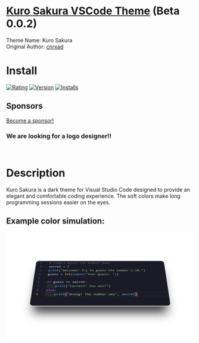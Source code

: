 # [Kuro Sakura VSCode Theme](https://marketplace.visualstudio.com/items?itemName=cnrxad.kuro-sakura) (Beta 0.0.2)

Theme Name: Kuro Sakura<br>
Original Author: [cnrxad](https://github.com/cnrxad)

# Install 
[![Rating](https://vsmarketplacebadges.dev/rating-star/cnrxad.kuro-sakura.png)](https://marketplace.visualstudio.com/items?itemName=cnrxad.kuro-sakura)
[![Version](https://vsmarketplacebadges.dev/version/cnrxad.kuro-sakura.png)](https://marketplace.visualstudio.com/items?itemName=cnrxad.kuro-sakura)
[![Installs](https://vsmarketplacebadges.dev/installs/cnrxad.kuro-sakura.png)](https://marketplace.visualstudio.com/items?itemName=cnrxad.kuro-sakura)

## Sponsors
[Become a sponsor!](mailto:cnrxad@gmail.com?subject=Kuro%20Sakura%20Sponsor%20Request)

### We are looking for a logo designer!! 
<br>

# Description

Kuro Sakura is a dark theme for Visual Studio Code designed to provide an elegant and comfortable coding experience. The soft colors make long programming sessions easier on the eyes.


## Example color simulation:

<img src="assets/966_1x_shots_so.png" alt="Kuro Sakura: Previsualization" width="max"/>
